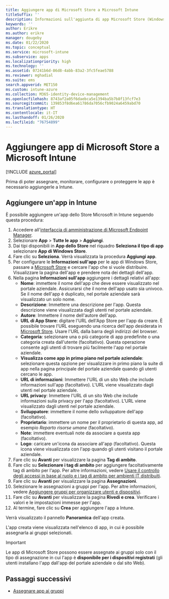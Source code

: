 ```yaml
---
title: Aggiungere app di Microsoft Store a Microsoft Intune
titleSuffix: ''
description: Informazioni sull'aggiunta di app Microsoft Store (Windows Store) a Microsoft Intune.
keywords: ''
author: Erikre
ms.author: erikre
manager: dougeby
ms.date: 01/22/2020
ms.topic: conceptual
ms.service: microsoft-intune
ms.subservice: apps
ms.localizationpriority: high
ms.technology: ''
ms.assetid: 07241b6d-86d8-4abb-83a2-3fc5feae5788
ms.reviewer: mghadial
ms.suite: ems
search.appverid: MET150
ms.custom: intune-azure
ms.collection: M365-identity-device-management
ms.openlocfilehash: 8743af2a05f6daebca5e1394ba5b7b8f13fcf7e3
ms.sourcegitcommit: 139853f8d6ea61786da7056cfb9024a6459abd70
ms.translationtype: HT
ms.contentlocale: it-IT
ms.lasthandoff: 01/26/2020
ms.locfileid: "76754899"
---
```

# <a name="add-microsoft-store-apps-to-microsoft-intune"></a>Aggiungere app di Microsoft Store a Microsoft Intune

[!INCLUDE [azure_portal](../includes/azure_portal.md)]

Prima di poter assegnare, monitorare, configurare o proteggere le app è necessario aggiungerle a Intune. 

## <a name="add-an-app-to-intune"></a>Aggiungere un'app in Intune
È possibile aggiungere un'app dello Store Microsoft in Intune seguendo questa procedura:

1. Accedere all'[interfaccia di amministrazione di Microsoft Endpoint Manager](https://go.microsoft.com/fwlink/?linkid=2109431).
2. Selezionare **App** > **Tutte le app** > **Aggiungi**.
3. Dai tipi disponibili in **App dello Store** nel riquadro **Seleziona il tipo di app** selezionare **App di Windows Store**.
4. Fare clic su **Seleziona**. Verrà visualizzata la procedura **Aggiungi app**.
5. Per configurare le **Informazioni sull'app** per le app di Windows Store, passare a [Microsoft Store](https://www.microsoft.com/store/apps) e cercare l'app che si vuole distribuire. Visualizzare la pagina dell'app e prendere nota dei dettagli dell'app. 
6. Nella pagina **Informazioni sull'app** aggiungere i dettagli relativi all'app:
    - **Nome**: immettere il nome dell'app che deve essere visualizzato nel portale aziendale. Assicurarsi che il nome dell'app usato sia univoco. Se il nome dell'app è duplicato, nel portale aziendale sarà visualizzato un solo nome.
    - **Descrizione**: Immettere una descrizione per l'app. Questa descrizione viene visualizzata dagli utenti nel portale aziendale.
    - **Autore**: Immettere il nome dell'autore dell'app.
    - **URL di App Store**: digitare l'URL dell'App Store per l'app da creare. È possibile trovare l'URL eseguendo una ricerca dell'app desiderata in [Microsoft Store](https://www.microsoft.com/store/apps). Usare l'URL dalla barra degli indirizzi del browser.
    - **Categoria**: selezionare una o più categorie di app predefinite o una categoria creata dall'utente (facoltativo). Questa operazione consente agli utenti di trovare più facilmente l'app nel portale aziendale.
    - **Visualizza come app in primo piano nel portale aziendale**: selezionare questa opzione per visualizzare in primo piano la suite di app nella pagina principale del portale aziendale quando gli utenti cercano le app.
    - **URL di informazioni**: Immettere l'URL di un sito Web che include informazioni sull'app (facoltativo). L'URL viene visualizzato dagli utenti nel portale aziendale.
    - **URL privacy**: Immettere l'URL di un sito Web che include informazioni sulla privacy per l'app (facoltativo). L'URL viene visualizzato dagli utenti nel portale aziendale.
    - **Sviluppatore**: immettere il nome dello sviluppatore dell'app (facoltativo).
    - **Proprietario**: immettere un nome per il proprietario di questa app, ad esempio *Reparto risorse umane* (facoltativo).
    - **Note**: immettere eventuali note da associare a questa app (facoltativo).
    - **Logo**: caricare un'icona da associare all'app (facoltativo). Questa icona viene visualizzata con l'app quando gli utenti visitano il portale aziendale.
7. Fare clic su **Avanti** per visualizzare la pagina **Tag di ambito**.
8. Fare clic su **Selezionare i tag di ambito** per aggiungere facoltativamente tag di ambito per l'app. Per altre informazioni, vedere [Usare il controllo degli accessi in base al ruolo e i tag di ambito per ambienti IT distribuiti](~/fundamentals/scope-tags.md).
9. Fare clic su **Avanti** per visualizzare la pagina **Assegnazioni**.
10. Selezionare le assegnazioni a gruppi per l'app. Per altre informazioni, vedere [Aggiungere gruppi per organizzare utenti e dispositivi](~/fundamentals/groups-add.md). 
11. Fare clic su **Avanti** per visualizzare la pagina **Rivedi e crea**. Verificare i valori e le impostazioni immesse per l'app.
12. Al termine, fare clic su **Crea** per aggiungere l'app a Intune.

Verrà visualizzato il pannello **Panoramica** dell'app creata.

L'app creata viene visualizzata nell'elenco di app, in cui è possibile assegnarla ai gruppi selezionati.

> [!IMPORTANT]
> Le app di Microsoft Store possono essere assegnate ai gruppi solo con il tipo di assegnazione in cui l'app è **disponibile per i dispositivi registrati** (gli utenti installano l'app dall'app del portale aziendale o dal sito Web).

## <a name="next-steps"></a>Passaggi successivi
- [Assegnare app ai gruppi](apps-deploy.md)
